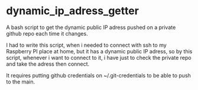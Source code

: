# dynamic_ip_adress_getter
A bash  script to get the dynamic public IP adress pushed on a private github repo each time it changes.

I had to write this script, when i needed to connect with ssh to my Raspberry PI place at home, but it has a dynamic public IP adress, so by this script, whenever i want to connect to it, i have just to check the private repo and take the adress then connect.

It requires putting github credentials on ~/.git-credentials to be able to push to the main.
